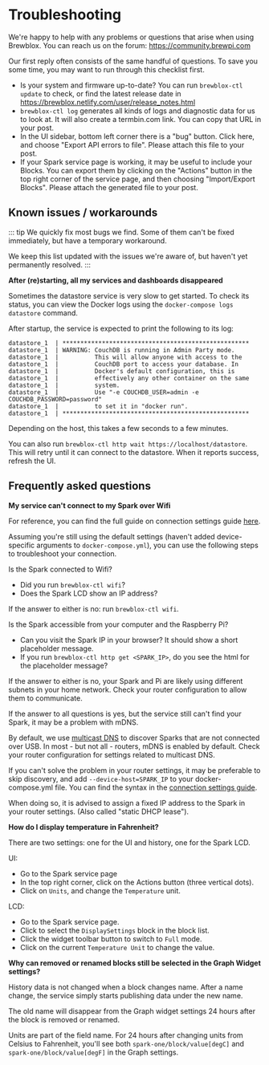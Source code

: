 # Troubleshooting

We're happy to help with any problems or questions that arise when using Brewblox. You can reach us on the forum: https://community.brewpi.com

Our first reply often consists of the same handful of questions. To save you some time, you may want to run through this checklist first.

- Is your system and firmware up-to-date? You can run `brewblox-ctl update` to check, or find the latest release date in https://brewblox.netlify.com/user/release_notes.html
- `brewblox-ctl log` generates all kinds of logs and diagnostic data for us to look at. It will also create a termbin.com link. You can copy that URL in your post.
- In the UI sidebar, bottom left corner there is a "bug" button. Click here, and choose "Export API errors to file". Please attach this file to your post.
- If your Spark service page is working, it may be useful to include your Blocks. You can export them by clicking on the "Actions" button in the top right corner of the service page, and then choosing "Import/Export Blocks". Please attach the generated file to your post.

## Known issues / workarounds

::: tip
We quickly fix most bugs we find. Some of them can't be fixed immediately, but have a temporary workaround.

We keep this list updated with the issues we're aware of, but haven't yet permanently resolved.
:::

**After (re)starting, all my services and dashboards disappeared**

Sometimes the datastore service is very slow to get started. To check its status, you can view the Docker logs using the `docker-compose logs datastore` command.

After startup, the service is expected to print the following to its log:

```
datastore_1  | ****************************************************
datastore_1  | WARNING: CouchDB is running in Admin Party mode.
datastore_1  |          This will allow anyone with access to the
datastore_1  |          CouchDB port to access your database. In
datastore_1  |          Docker's default configuration, this is
datastore_1  |          effectively any other container on the same
datastore_1  |          system.
datastore_1  |          Use "-e COUCHDB_USER=admin -e COUCHDB_PASSWORD=password"
datastore_1  |          to set it in "docker run".
datastore_1  | ****************************************************
```

Depending on the host, this takes a few seconds to a few minutes.

You can also run `brewblox-ctl http wait https://localhost/datastore`. This will retry until it can connect to the datastore. When it reports success, refresh the UI.

## Frequently asked questions

**My service can't connect to my Spark over Wifi**

For reference, you can find the full guide on connection settings guide [here](./connect_settings.md).

Assuming you're still using the default settings (haven't added device-specific arguments to `docker-compose.yml`), you can use the following steps to troubleshoot your connection.

Is the Spark connected to Wifi?

- Did you run `brewblox-ctl wifi`?
- Does the Spark LCD show an IP address?

If the answer to either is no: run `brewblox-ctl wifi`.

Is the Spark accessible from your computer and the Raspberry Pi?

- Can you visit the Spark IP in your browser? It should show a short placeholder message.
- If you run `brewblox-ctl http get <SPARK_IP>`, do you see the html for the placeholder message?

If the answer to either is no, your Spark and Pi are likely using different subnets in your home network. Check your router configuration to allow them to communicate.

If the answer to all questions is yes, but the service still can't find your Spark, it may be a problem with mDNS.

By default, we use [multicast DNS](https://en.wikipedia.org/wiki/Multicast_DNS) to discover Sparks that are not connected over USB. In most - but not all - routers, mDNS is enabled by default. Check your router configuration for settings related to multicast DNS.

If you can't solve the problem in your router settings, it may be preferable to skip discovery, and add `--device-host=SPARK_IP` to your docker-compose.yml file. You can find the syntax in the [connection settings guide](./connect_settings.md).

When doing so, it is advised to assign a fixed IP address to the Spark in your router settings. (Also called "static DHCP lease").

**How do I display temperature in Fahrenheit?**

There are two settings: one for the UI and history, one for the Spark LCD.

UI:

- Go to the Spark service page
- In the top right corner, click on the Actions button (three vertical dots).
- Click on `Units`, and change the `Temperature` unit.

LCD:

- Go to the Spark service page.
- Click to select the `DisplaySettings` block in the block list.
- Click the widget toolbar button to switch to `Full` mode.
- Click on the current `Temperature Unit` to change the value.

**Why can removed or renamed blocks still be selected in the Graph Widget settings?**

History data is not changed when a block changes name. After a name change, the service simply starts publishing data under the new name.

The old name will disappear from the Graph widget settings 24 hours after the block is removed or renamed.

Units are part of the field name. For 24 hours after changing units from Celsius to Fahrenheit, you'll see both `spark-one/block/value[degC]` and `spark-one/block/value[degF]` in the Graph settings.

